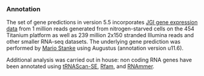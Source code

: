 ### Annotation

The set of gene predictions in version 5.5 incorporates [JGI gene
expression
data](https://phytozome.jgi.doe.gov/pz/portal.html#!info?alias=Org_Creinhardtii)
from 1 million reads generated from nitrogen-starved cells on the 454
Titanium platform as well as 239 million 2x150 stranded Illumina reads
and other smaller RNA-seq datasets. The underlying gene prediction was
performed by [Mario
Stanke](https://math-inf.uni-greifswald.de/en/department/about-us/employees/prof-dr-mario-stanke-english/)
using Augustus (annotation version u11.6).

Additional analysis was carried out in house: non coding RNA genes have
been annotated using
[tRNAScan-SE](http://europepmc.org/articles/PMC146525),
[Rfam](http://europepmc.org/abstract/MED/15608160), and
[RNAmmer](http://europepmc.org/articles/PMC1888812).
